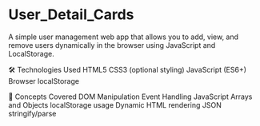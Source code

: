 # User_Detail_Cards

A simple user management web app that allows you to add, view, and remove users dynamically in the browser using JavaScript and LocalStorage.

🛠️ Technologies Used
HTML5
CSS3 (optional styling)
JavaScript (ES6+)
Browser localStorage

🧠 Concepts Covered
DOM Manipulation
Event Handling
JavaScript Arrays and Objects
localStorage usage
Dynamic HTML rendering
JSON stringify/parse
